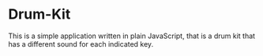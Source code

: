 # Drum-Kit

This is a simple application written in plain JavaScript, that is a drum kit that has a different sound for each indicated key.
